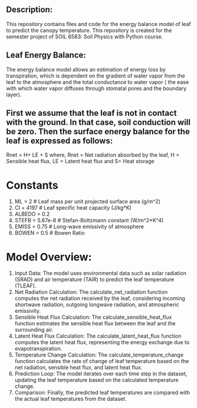 ## Description: 
This repository contains files and code for the energy balance model of leaf to predict the canopy temperature. This repository is created for the semester project of SOIL 6583: Soil Physics with Python course.


## Leaf Energy Balance: 
The energy balance model allows an estimation of energy loss by transpiration, which is dependent on the gradient of water vapor from the leaf to the atmosphere and the total conductance to water vapor ( the ease with which water vapor diffuses through stomatal pores and the boundary layer).

## First we assume that the leaf is not in contact with the ground. In that case, soil conduction will be zero. Then the surface energy balance for the leaf is expressed as follows:
 Rnet = H+ LE + S 
where, Rnet = Net radiation absorbed by the leaf, H = Sensible heat flux, LE = Latent heat flux and S= Heat storage 

# Constants
1. ML = 2  # Leaf mass per unit projected surface area (g/m^2)
2. Cl = 4197  # Leaf specific heat capacity (J/kg*K)
3. ALBEDO = 0.2
4. STEFB = 5.67e-8  # Stefan-Boltzmann constant (W/m^2*K^4)
5. EMISS = 0.75  # Long-wave emissivity of atmosphere
6. BOWEN = 0.5  # Bowen Ratio

# Model Overview:
1. Input Data: The model uses environmental data such as solar radiation (SRAD) and air temperature (TAIR) to predict the leaf temperature (TLEAF).
2. Net Radiation Calculation: The calculate_net_radiation function computes the net radiation received by the leaf, considering incoming shortwave radiation, outgoing longwave radiation, and atmospheric emissivity.
3. Sensible Heat Flux Calculation: The calculate_sensible_heat_flux function estimates the sensible heat flux between the leaf and the surrounding air.
4. Latent Heat Flux Calculation: The calculate_latent_heat_flux function computes the latent heat flux, representing the energy exchange due to evapotranspiration.
5. Temperature Change Calculation: The calculate_temperature_change function calculates the rate of change of leaf temperature based on the net radiation, sensible heat flux, and latent heat flux.
6. Prediction Loop: The model iterates over each time step in the dataset, updating the leaf temperature based on the calculated temperature change.
7. Comparison: Finally, the predicted leaf temperatures are compared with the actual leaf temperatures from the dataset.



